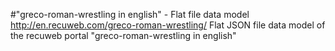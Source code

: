 #"greco-roman-wrestling in english" - Flat file data model
http://en.recuweb.com/greco-roman-wrestling/
Flat JSON file data model of the recuweb portal "greco-roman-wrestling in english"
